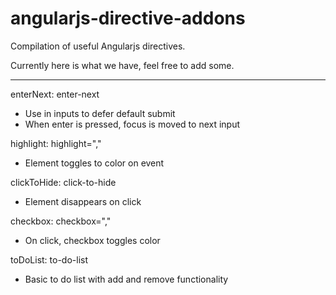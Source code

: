 angularjs-directive-addons
==========================

Compilation of useful Angularjs directives.

Currently here is what we have, feel free to add some.

--------------------------------------------------------------------

enterNext: enter-next
  - Use in inputs to defer default submit
  - When enter is pressed, focus is moved to next input

highlight: highlight="<event>,<color>"
  - Element toggles to color on event

clickToHide: click-to-hide
  - Element disappears on click

checkbox: checkbox="<color-unchecked>,<color-checked>"
  - On click, checkbox toggles color

toDoList: to-do-list
  - Basic to do list with add and remove functionality
